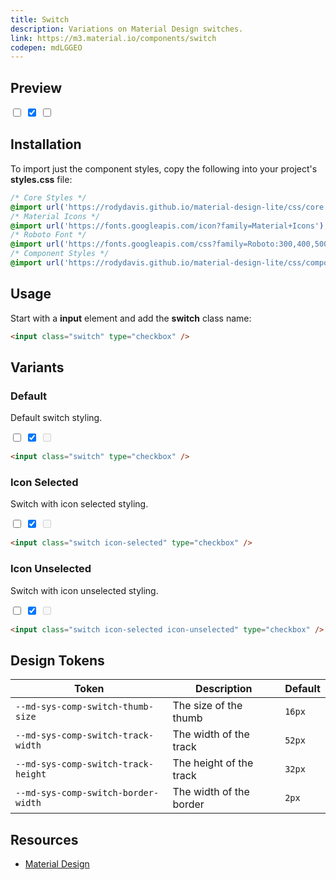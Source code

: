 ```yaml
---
title: Switch
description: Variations on Material Design switches.
link: https://m3.material.io/components/switch
codepen: mdLGGEO
---
```


## Preview

<div class="preview">
  <input class="switch" type="checkbox" />
  <input class="switch icon-selected" type="checkbox" checked />
  <input class="switch icon-unselected" type="checkbox" />
</div>

## Installation

To import just the component styles, copy the following into your project's **styles.css** file:

```css
/* Core Styles */
@import url('https://rodydavis.github.io/material-design-lite/css/core.css');
/* Material Icons */
@import url('https://fonts.googleapis.com/icon?family=Material+Icons');
/* Roboto Font */
@import url('https://fonts.googleapis.com/css?family=Roboto:300,400,500,700&amp;display=swap');
/* Component Styles */
@import url('https://rodydavis.github.io/material-design-lite/css/components/switch/style.css');
```

## Usage

Start with a **input** element and add the **switch** class name:

```html
<input class="switch" type="checkbox" />
```

## Variants

### Default

Default switch styling.

<div class="preview">
  <input class="switch" type="checkbox"/>
  <input class="switch" type="checkbox" checked/>
  <input class="switch" type="checkbox" disabled/>
</div>

```html
<input class="switch" type="checkbox" />
```

### Icon Selected

Switch with icon selected styling.

<div class="preview">
  <input class="switch icon-selected" type="checkbox"/>
  <input class="switch icon-selected" type="checkbox" checked/>
  <input class="switch icon-selected" type="checkbox" disabled/>
</div>

```html
<input class="switch icon-selected" type="checkbox" />
```

### Icon Unselected

Switch with icon unselected styling.

<div class="preview">
  <input class="switch icon-selected icon-unselected" type="checkbox"/>
  <input class="switch icon-selected icon-unselected" type="checkbox" checked/>
  <input class="switch icon-selected icon-unselected" type="checkbox" disabled/>
</div>

```html
<input class="switch icon-selected icon-unselected" type="checkbox" />
```

## Design Tokens

| Token                               | Description             | Default |
|-------------------------------------|-------------------------|---------|
| `--md-sys-comp-switch-thumb-size`   | The size of the thumb   | `16px`  |
| `--md-sys-comp-switch-track-width`  | The width of the track  | `52px`  |
| `--md-sys-comp-switch-track-height` | The height of the track | `32px`  |
| `--md-sys-comp-switch-border-width` | The width of the border | `2px`   |

## Resources

- [Material Design](https://m3.material.io/components/switch)
